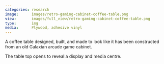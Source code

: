 ```yaml
---
categories: research
image:      images/retro-gaming-cabinet-coffee-table.png
view:       images/full_view/retro-gaming-cabinet-coffee-table.png
type:       img
media:      Plywood, adhesive vinyl
---
```

A coffee table designed, built, and made to look like it has been constructed
from an old Galaxian arcade game cabinet.

The table top opens to reveal a display and media centre.
